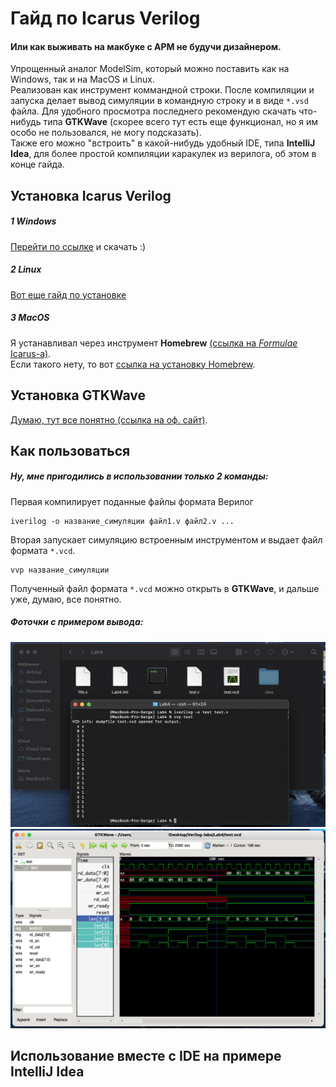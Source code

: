 # Гайд по Icarus Verilog
#### Или как выживать на макбуке с АРМ не будучи дизайнером.
Упрощенный аналог ModelSim, который можно поставить как на Windows, так и на MacOS и Linux.\
Реализован как инструмент коммандной строки. После компиляции и запуска делает вывод
симуляции в командную строку и в виде `*.vsd` файла. Для удобного просмотра последнего
рекомендую скачать что-нибудь типа **GTKWave** (скорее всего тут есть еще функционал,
но я им особо не пользовался, не могу подсказать).\
Также его можно "встроить" в какой-нибудь удобный IDE, типа **IntelliJ Idea**, для более простой
компиляции каракулек из верилога, об этом в конце гайда.

## Установка Icarus Verilog
##### 1 Windows
[Перейти по ссылке][icarus_win] и скачать :)
##### 2 Linux
[Вот еще гайд по установке][icarus_lin]
##### 3 MacOS
Я устанавливал через инструмент **Homebrew** [(ссылка на _Formulae_ Icarus-а)][icarus_mac].\
Если такого нету, то вот [ссылка на установку Homebrew][brew_mac].

## Установка GTKWave
[Думаю, тут все понятно (ссылка на оф. сайт)][gtkwave].

## Как пользоваться 
##### Ну, мне пригодились в использовании только 2 команды:
Первая компилирует поданные файлы формата Верилог
````
iverilog -o название_симуляции файл1.v файл2.v ...
````
Вторая запускает симуляцию встроенным инструментом и выдает файл формата `*.vcd`.
````
vvp название_симуляции
````
Полученный файл формата `*.vcd` можно открыть в **GTKWave**, и дальше уже, думаю, все понятно.

##### Фоточки с примером вывода:

<img src="pictures/example_icarus_1.png" width="700" alt="sdad"/>
<img src="pictures/example_icarus_2.png" width="700" alt="asdasd">

## Использование вместе с IDE на примере IntelliJ Idea




[icarus_win]: http://bleyer.org/icarus/
[icarus_lin]: https://onstartup.ru/jelektronika/iverilog/
[icarus_mac]: https://formulae.brew.sh/formula/icarus-verilog#default
[brew_mac]: https://brew.sh
[gtkwave]: https://gtkwave.sourceforge.net